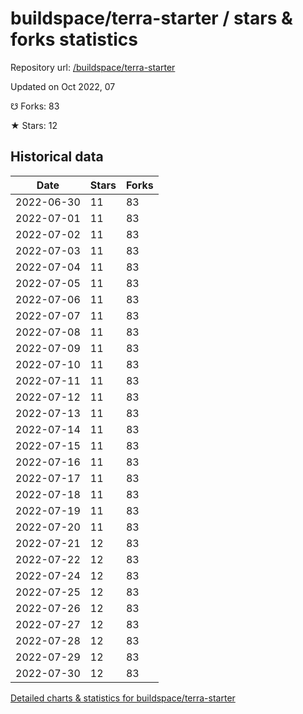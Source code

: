 # buildspace/terra-starter / stars & forks statistics

Repository url: [/buildspace/terra-starter](https://github.com/buildspace/terra-starter)

Updated on Oct 2022, 07

☋ Forks: 83

★ Stars: 12

## Historical data
| Date | Stars | Forks |
|------|-------|-------|
| 2022-06-30 | 11 | 83 | 
| 2022-07-01 | 11 | 83 | 
| 2022-07-02 | 11 | 83 | 
| 2022-07-03 | 11 | 83 | 
| 2022-07-04 | 11 | 83 | 
| 2022-07-05 | 11 | 83 | 
| 2022-07-06 | 11 | 83 | 
| 2022-07-07 | 11 | 83 | 
| 2022-07-08 | 11 | 83 | 
| 2022-07-09 | 11 | 83 | 
| 2022-07-10 | 11 | 83 | 
| 2022-07-11 | 11 | 83 | 
| 2022-07-12 | 11 | 83 | 
| 2022-07-13 | 11 | 83 | 
| 2022-07-14 | 11 | 83 | 
| 2022-07-15 | 11 | 83 | 
| 2022-07-16 | 11 | 83 | 
| 2022-07-17 | 11 | 83 | 
| 2022-07-18 | 11 | 83 | 
| 2022-07-19 | 11 | 83 | 
| 2022-07-20 | 11 | 83 | 
| 2022-07-21 | 12 | 83 | 
| 2022-07-22 | 12 | 83 | 
| 2022-07-24 | 12 | 83 | 
| 2022-07-25 | 12 | 83 | 
| 2022-07-26 | 12 | 83 | 
| 2022-07-27 | 12 | 83 | 
| 2022-07-28 | 12 | 83 | 
| 2022-07-29 | 12 | 83 | 
| 2022-07-30 | 12 | 83 | 


[Detailed charts & statistics for buildspace/terra-starter](https://reviewgithub.com/rep/buildspace/terra-starter)
